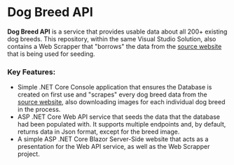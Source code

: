 # Dog Breed API
**Dog Breed API** is a service that provides usable data about all 200+ existing dog breeds. This repository, within the same Visual Studio Solution, also contains a Web Scrapper that "borrows" the data from the [source website](http://www.vetstreet.com/dogs) that is being used for seeding.

### Key Features:
* Simple .NET Core Console application that ensures the Database is created on first use and "scrapes" every dog breed data from the [source website](http://www.vetstreet.com/dogs), also downloading images for each individual dog breed in the process.
* ASP .NET Core Web API service that seeds the data that the database had been populated with. It supports multiple endpoints and, by default, returns data in Json format, except for the breed image.
* A simple ASP .NET Core Blazor Server-Side website that acts as a presentation for the Web API service, as well as the Web Scrapper project.
